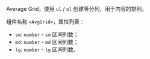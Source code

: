 Average Grid，使用 `ul` / `ol` 创建等分列，用于内容的排列。

组件名称 `<AvgGrid>`，属性列表：

- `sm`: `number` - `sm` 区间列数；
- `md`: `number` - `md` 区间列数；
- `lg`: `number` - `lg` 区间列数。
